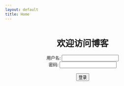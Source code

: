 ```yaml
---
layout: default
title: Home
---
```

<div style="text-align: center; margin-top: 50px;">
  <h1>欢迎访问博客</h1>
  <form id="login-form" action="/all-posts.html" method="GET">
    <label for="username">用户名:</label>
    <input type="text" id="username" name="username" required><br>
    <label for="password">密码:</label>
    <input type="password" id="password" name="password" required><br><br>
    <button type="submit">登录</button>
  </form>
  <script>
    document.getElementById('login-form').addEventListener('submit', function(e) {
      const username = document.getElementById('username').value;
      const password = document.getElementById('password').value;
      if (username !== 'admin' || password !== 'password123') { // 修改为你的用户名和密码
        alert('用户名或密码错误');
        e.preventDefault();
      }
    });
  </script>
</div>
